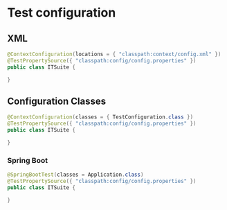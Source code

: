# Test configuration

## XML

```java
@ContextConfiguration(locations = { "classpath:context/config.xml" })
@TestPropertySource({ "classpath:config/config.properties" })
public class ITSuite {

}
```

## Configuration Classes

```java
@ContextConfiguration(classes = { TestConfiguration.class })
@TestPropertySource({ "classpath:config/config.properties" })
public class ITSuite {

}
```

### Spring Boot

```java
@SpringBootTest(classes = Application.class)
@TestPropertySource({ "classpath:config/config.properties" })
public class ITSuite {

}
```



